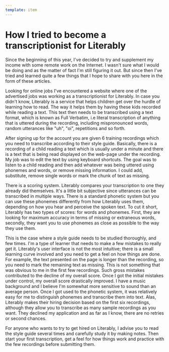 ```yaml
---
template: item
---
```


# How I tried to become a transcriptionist for Literably

Since the beginning of this year, I've decided to try and supplement my income with some remote work on the Internet. I wasn't sure what I would be doing and as the matter of fact I'm still figuring it out. But since then I've tried and learned quite a few things that I hope to share with you here in the form of these articles.

Looking for online jobs I've encountered a website where one of the advertised jobs was working as a transcriptionist for Literably. In case you didn't know, Literably is a service that helps children get over the hurdle of learning how to read. The way it helps them by having these kids recorded while reading a text. This text then needs to be transcribed using a text format, which is known as Full Verbatim, i.e literal transcription of anything that is uttered during the recording, including mispronounced words, random utterances like "uh", "oi", repetitions and so forth.

After signing up for the account you are given 6 training recordings which you need to transcribe according to their style guide. Basically, there is a recording of a child reading a text which is usually under a minute and there is a text that is being read displayed on the web-page under the recording. My job was to edit the text by using keyboard shortcuts. The goal was to listen to a child reading and then add whatever was being uttered using phonemes and words, or remove missing information. I could add, substitute, remove single words or mark the chunk of text as missing.

There is a scoring system. Literably compares your transcription to one they already did themselves. It's a little bit subjective since utterances can be transcribed in multiple ways. There is a standard phonetic system but you can use these phonemes differently from how Literably uses them, depending on how you hear and perceive the spoken text. To cut it short, Literably has two types of scores: for words and phonemes. First, they are looking for maximum accuracy in terms of missing or extraneous words, secondly, they want you to use phonemes as close as possible to the way they use them.

This is the case where a style guide needs to be studied thoroughly, and few times. I'm a type of learner that needs to make a few mistakes to really get it. Literably's user interface is not the most intuitive; there is a small learning curve involved and you need to get a feel on how things are done. For example, the text presented on the page is longer than the recording, so you need to mark the remaining text as missing. This is not something that was obvious to me in the first few recordings. Such gross mistakes contributed to the decline of my overall score. Once I got the initial mistakes under control, my overall score drastically improved. I have a music background and I believe I'm somewhat more sensitive to sound than an average person. Once I got used to the phonetic system, it was relatively easy for me to distinguish phonemes and transcribe them into text. Alas, Literably makes their hiring decision based on the first six recordings, although they allow you to transcribe as many sample recordings as you want. They declined my application and as far as I know, there are no retries or second chances.

For anyone who wants to try to get hired on Literably, I advise you to read the style guide several times and carefully study it by making notes. Then start your first transcription, get a feel for how things work and practice with the few recordings before submitting them.